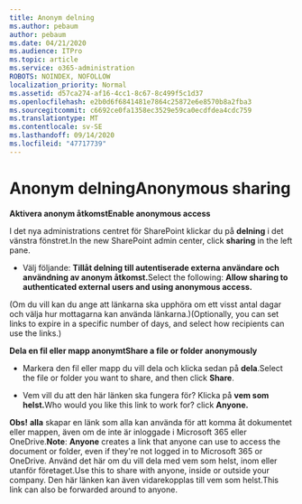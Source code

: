 ```yaml
---
title: Anonym delning
ms.author: pebaum
author: pebaum
ms.date: 04/21/2020
ms.audience: ITPro
ms.topic: article
ms.service: o365-administration
ROBOTS: NOINDEX, NOFOLLOW
localization_priority: Normal
ms.assetid: d57ca274-af16-4cc1-8c67-8c499f5c1d37
ms.openlocfilehash: e2b0d6f6841481e7864c25872e6e8570b8a2fba3
ms.sourcegitcommit: c6692ce0fa1358ec3529e59ca0ecdfdea4cdc759
ms.translationtype: MT
ms.contentlocale: sv-SE
ms.lasthandoff: 09/14/2020
ms.locfileid: "47717739"
---
```

# <a name="anonymous-sharing"></a><span data-ttu-id="9f0c6-102">Anonym delning</span><span class="sxs-lookup"><span data-stu-id="9f0c6-102">Anonymous sharing</span></span>

 <span data-ttu-id="9f0c6-103">**Aktivera anonym åtkomst**</span><span class="sxs-lookup"><span data-stu-id="9f0c6-103">**Enable anonymous access**</span></span>
  
<span data-ttu-id="9f0c6-104">I det nya administrations centret för SharePoint klickar du på **delning** i det vänstra fönstret.</span><span class="sxs-lookup"><span data-stu-id="9f0c6-104">In the new SharePoint admin center, click **sharing** in the left pane.</span></span> 
  
- <span data-ttu-id="9f0c6-105">Välj följande: **Tillåt delning till autentiserade externa användare och användning av anonym åtkomst.**</span><span class="sxs-lookup"><span data-stu-id="9f0c6-105">Select the following: **Allow sharing to authenticated external users and using anonymous access.**</span></span>
  
<span data-ttu-id="9f0c6-106">(Om du vill kan du ange att länkarna ska upphöra om ett visst antal dagar och välja hur mottagarna kan använda länkarna.)</span><span class="sxs-lookup"><span data-stu-id="9f0c6-106">(Optionally, you can set links to expire in a specific number of days, and select how recipients can use the links.)</span></span>
    
 <span data-ttu-id="9f0c6-107">**Dela en fil eller mapp anonymt**</span><span class="sxs-lookup"><span data-stu-id="9f0c6-107">**Share a file or folder anonymously**</span></span>
  
- <span data-ttu-id="9f0c6-108">Markera den fil eller mapp du vill dela och klicka sedan på **dela**.</span><span class="sxs-lookup"><span data-stu-id="9f0c6-108">Select the file or folder you want to share, and then click **Share**.</span></span> 
    
- <span data-ttu-id="9f0c6-109">Vem vill du att den här länken ska fungera för? Klicka på **vem som helst.**</span><span class="sxs-lookup"><span data-stu-id="9f0c6-109">Who would you like this link to work for? click **Anyone.**</span></span>
  
 <span data-ttu-id="9f0c6-110">**Obs!** **alla** skapar en länk som alla kan använda för att komma åt dokumentet eller mappen, även om de inte är inloggade i Microsoft 365 eller OneDrive.</span><span class="sxs-lookup"><span data-stu-id="9f0c6-110">**Note**: **Anyone** creates a link that anyone can use to access the document or folder, even if they're not logged in to Microsoft 365 or OneDrive.</span></span> <span data-ttu-id="9f0c6-111">Använd det här om du vill dela med vem som helst, inom eller utanför företaget.</span><span class="sxs-lookup"><span data-stu-id="9f0c6-111">Use this to share with anyone, inside or outside your company.</span></span> <span data-ttu-id="9f0c6-112">Den här länken kan även vidarekopplas till vem som helst.</span><span class="sxs-lookup"><span data-stu-id="9f0c6-112">This link can also be forwarded around to anyone.</span></span> 
    

